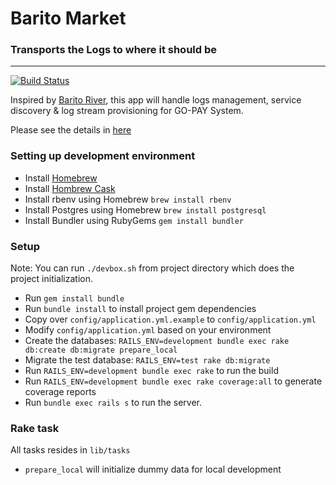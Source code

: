 # Barito Market
### Transports the Logs to where it should be
---

[![Build Status](https://travis-ci.org/BaritoLog/BaritoMarket.svg?branch=master)](https://travis-ci.org/BaritoLog/BaritoMarket)

Inspired by [Barito River](https://en.wikipedia.org/wiki/Barito_River), this app will
handle logs management, service discovery & log stream provisioning for GO-PAY System.

Please see the details in [here](https://docs.google.com/presentation/d/1u_13mW8K3C5n5Qov8mjmvpxBY4jGyIsAgjxvTXJbDrE/edit?usp=sharing)

### Setting up development environment

* Install [Homebrew](http://brew.sh/)
* Install [Hombrew Cask](http://caskroom.io/)
* Install rbenv using Homebrew `brew install rbenv`
* Install Postgres using Homebrew `brew install postgresql`
* Install Bundler using RubyGems `gem install bundler`

### Setup

Note: You can run `./devbox.sh` from project directory which does the project initialization.

* Run `gem install bundle`
* Run `bundle install` to install project gem dependencies
* Copy over `config/application.yml.example` to `config/application.yml`
* Modify `config/application.yml` based on your environment
* Create the databases: `RAILS_ENV=development bundle exec rake db:create db:migrate prepare_local`
* Migrate the test database: `RAILS_ENV=test rake db:migrate`
* Run `RAILS_ENV=development bundle exec rake` to run the build
* Run `RAILS_ENV=development bundle exec rake coverage:all` to generate coverage reports
* Run `bundle exec rails s` to run the server.

### Rake task

All tasks resides in `lib/tasks`

* `prepare_local` will initialize dummy data for local development
